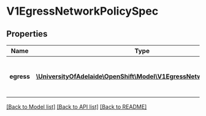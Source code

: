# V1EgressNetworkPolicySpec

## Properties
Name | Type | Description | Notes
------------ | ------------- | ------------- | -------------
**egress** | [**\UniversityOfAdelaide\OpenShift\Model\V1EgressNetworkPolicyRule[]**](V1EgressNetworkPolicyRule.md) | egress contains the list of egress policy rules | 

[[Back to Model list]](../README.md#documentation-for-models) [[Back to API list]](../README.md#documentation-for-api-endpoints) [[Back to README]](../README.md)


